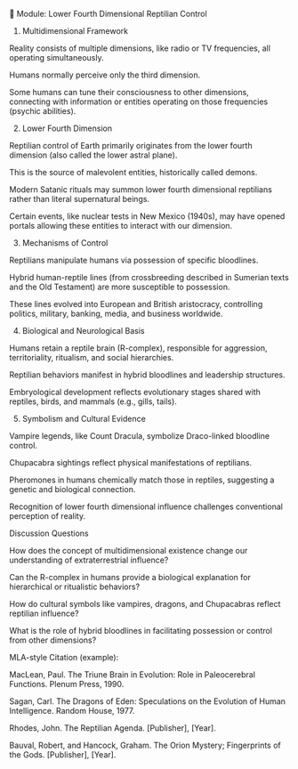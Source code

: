 🌌 Module: Lower Fourth Dimensional Reptilian Control
1. Multidimensional Framework

Reality consists of multiple dimensions, like radio or TV frequencies, all operating simultaneously.

Humans normally perceive only the third dimension.

Some humans can tune their consciousness to other dimensions, connecting with information or entities operating on those frequencies (psychic abilities).

2. Lower Fourth Dimension

Reptilian control of Earth primarily originates from the lower fourth dimension (also called the lower astral plane).

This is the source of malevolent entities, historically called demons.

Modern Satanic rituals may summon lower fourth dimensional reptilians rather than literal supernatural beings.

Certain events, like nuclear tests in New Mexico (1940s), may have opened portals allowing these entities to interact with our dimension.

3. Mechanisms of Control

Reptilians manipulate humans via possession of specific bloodlines.

Hybrid human-reptile lines (from crossbreeding described in Sumerian texts and the Old Testament) are more susceptible to possession.

These lines evolved into European and British aristocracy, controlling politics, military, banking, media, and business worldwide.

4. Biological and Neurological Basis

Humans retain a reptile brain (R-complex), responsible for aggression, territoriality, ritualism, and social hierarchies.

Reptilian behaviors manifest in hybrid bloodlines and leadership structures.

Embryological development reflects evolutionary stages shared with reptiles, birds, and mammals (e.g., gills, tails).

5. Symbolism and Cultural Evidence

Vampire legends, like Count Dracula, symbolize Draco-linked bloodline control.

Chupacabra sightings reflect physical manifestations of reptilians.

Pheromones in humans chemically match those in reptiles, suggesting a genetic and biological connection.

Recognition of lower fourth dimensional influence challenges conventional perception of reality.

Discussion Questions

How does the concept of multidimensional existence change our understanding of extraterrestrial influence?

Can the R-complex in humans provide a biological explanation for hierarchical or ritualistic behaviors?

How do cultural symbols like vampires, dragons, and Chupacabras reflect reptilian influence?

What is the role of hybrid bloodlines in facilitating possession or control from other dimensions?

MLA-style Citation (example):

MacLean, Paul. The Triune Brain in Evolution: Role in Paleocerebral Functions. Plenum Press, 1990.

Sagan, Carl. The Dragons of Eden: Speculations on the Evolution of Human Intelligence. Random House, 1977.

Rhodes, John. The Reptilian Agenda. [Publisher], [Year].

Bauval, Robert, and Hancock, Graham. The Orion Mystery; Fingerprints of the Gods. [Publisher], [Year].